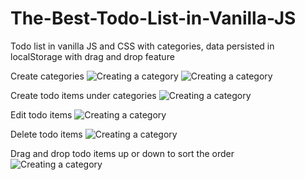 # The-Best-Todo-List-in-Vanilla-JS
Todo list in vanilla JS and CSS with categories, data persisted in localStorage with drag and drop feature

Create categories
![Creating a category](https://github.com/[gustavNdamukong]/[The-Best-Todo-List-in-Vanilla-JS]/blob/main/todo-createCat.png?raw=true)
![Creating a category](https://github.com/[gustavNdamukong]/[The-Best-Todo-List-in-Vanilla-JS]/blob/main/todo-categories.png?raw=true)

Create todo items under categories
![Creating a category](https://github.com/[gustavNdamukong]/[The-Best-Todo-List-in-Vanilla-JS]/blob/main/todo-listsAndCats.png?raw=true)


Edit todo items
![Creating a category](https://github.com/[gustavNdamukong]/[The-Best-Todo-List-in-Vanilla-JS]/blob/main/todo-editInAction.png?raw=true)


Delete todo items
![Creating a category](https://github.com/[gustavNdamukong]/[The-Best-Todo-List-in-Vanilla-JS]/blob/main/todo-deleteItem.png?raw=true)


Drag and drop todo items up or down to sort the order
![Creating a category](https://github.com/[gustavNdamukong]/[The-Best-Todo-List-in-Vanilla-JS]/blob/main/todo-dragnDrop.png?raw=true)
